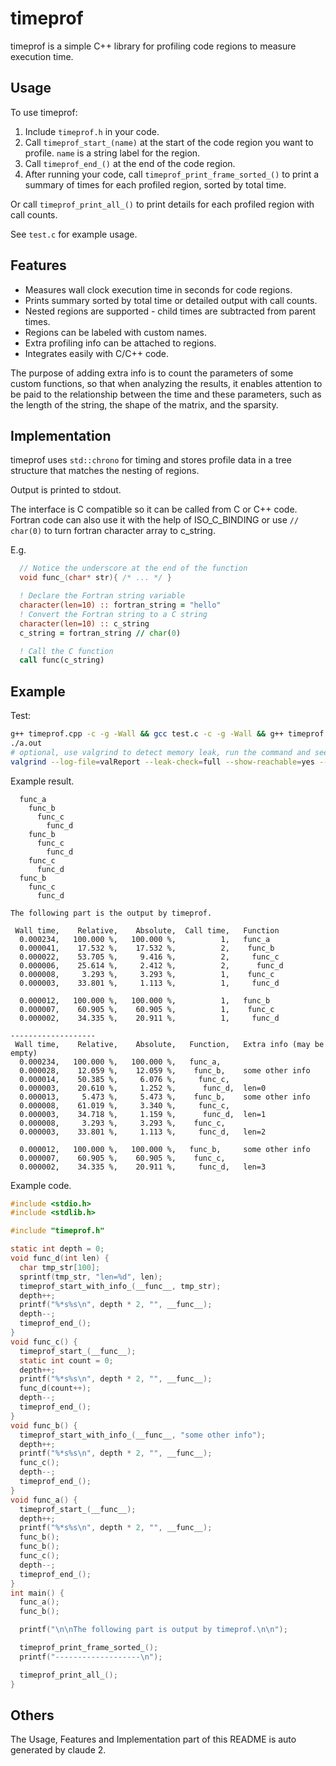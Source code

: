 # timeprof

timeprof is a simple C++ library for profiling code regions to measure execution time.

## Usage

To use timeprof:

1. Include `timeprof.h` in your code.
2. Call `timeprof_start_(name)` at the start of the code region you want to profile. `name` is a string label for the region.
3. Call `timeprof_end_()` at the end of the code region.
4. After running your code, call `timeprof_print_frame_sorted_()` to print a summary of times for each profiled region, sorted by total time.

Or call `timeprof_print_all_()` to print details for each profiled region with call counts.

See `test.c` for example usage.

## Features

- Measures wall clock execution time in seconds for code regions.
- Prints summary sorted by total time or detailed output with call counts.
- Nested regions are supported - child times are subtracted from parent times.
- Regions can be labeled with custom names.
- Extra profiling info can be attached to regions.
- Integrates easily with C/C++ code.

The purpose of adding extra info is to count the parameters of some custom functions, so that when analyzing the results, it enables attention to be paid to the relationship between the time and these parameters, such as the length of the string, the shape of the matrix, and the sparsity.

## Implementation

timeprof uses `std::chrono` for timing and stores profile data in a tree structure that matches the nesting of regions.

Output is printed to stdout.

The interface is C compatible so it can be called from C or C++ code. Fortran code can also use it with the help of ISO_C_BINDING or use `// char(0)` to turn fortran character array to c_string.

E.g.

```c
  // Notice the underscore at the end of the function
  void func_(char* str){ /* ... */ }
```

```fortran
  ! Declare the Fortran string variable
  character(len=10) :: fortran_string = "hello"
  ! Convert the Fortran string to a C string
  character(len=10) :: c_string
  c_string = fortran_string // char(0)

  ! Call the C function
  call func(c_string)
```

## Example

Test:

```bash
g++ timeprof.cpp -c -g -Wall && gcc test.c -c -g -Wall && g++ timeprof.o test.o
./a.out
# optional, use valgrind to detect memory leak, run the command and see valReport
valgrind --log-file=valReport --leak-check=full --show-reachable=yes --leak-resolution=low ./a.out
```

Example result.

```
  func_a
    func_b
      func_c
        func_d
    func_b
      func_c
        func_d
    func_c
      func_d
  func_b
    func_c
      func_d

The following part is the output by timeprof.

 Wall time,    Relative,    Absolute,  Call time,   Function
  0.000234,   100.000 %,   100.000 %,          1,   func_a
  0.000041,    17.532 %,    17.532 %,          2,    func_b
  0.000022,    53.705 %,     9.416 %,          2,     func_c
  0.000006,    25.614 %,     2.412 %,          2,      func_d
  0.000008,     3.293 %,     3.293 %,          1,    func_c
  0.000003,    33.801 %,     1.113 %,          1,     func_d

  0.000012,   100.000 %,   100.000 %,          1,   func_b
  0.000007,    60.905 %,    60.905 %,          1,    func_c
  0.000002,    34.335 %,    20.911 %,          1,     func_d

-------------------
 Wall time,    Relative,    Absolute,   Function,   Extra info (may be empty)
  0.000234,   100.000 %,   100.000 %,   func_a,     
  0.000028,    12.059 %,    12.059 %,    func_b,    some other info
  0.000014,    50.385 %,     6.076 %,     func_c,   
  0.000003,    20.610 %,     1.252 %,      func_d,  len=0
  0.000013,     5.473 %,     5.473 %,    func_b,    some other info
  0.000008,    61.019 %,     3.340 %,     func_c,   
  0.000003,    34.718 %,     1.159 %,      func_d,  len=1
  0.000008,     3.293 %,     3.293 %,    func_c,    
  0.000003,    33.801 %,     1.113 %,     func_d,   len=2

  0.000012,   100.000 %,   100.000 %,   func_b,     some other info
  0.000007,    60.905 %,    60.905 %,    func_c,    
  0.000002,    34.335 %,    20.911 %,     func_d,   len=3
```

Example code.

```c
#include <stdio.h>
#include <stdlib.h>

#include "timeprof.h"

static int depth = 0;
void func_d(int len) {
  char tmp_str[100];
  sprintf(tmp_str, "len=%d", len);
  timeprof_start_with_info_(__func__, tmp_str);
  depth++;
  printf("%*s%s\n", depth * 2, "", __func__);
  depth--;
  timeprof_end_();
}
void func_c() {
  timeprof_start_(__func__);
  static int count = 0;
  depth++;
  printf("%*s%s\n", depth * 2, "", __func__);
  func_d(count++);
  depth--;
  timeprof_end_();
}
void func_b() {
  timeprof_start_with_info_(__func__, "some other info");
  depth++;
  printf("%*s%s\n", depth * 2, "", __func__);
  func_c();
  depth--;
  timeprof_end_();
}
void func_a() {
  timeprof_start_(__func__);
  depth++;
  printf("%*s%s\n", depth * 2, "", __func__);
  func_b();
  func_b();
  func_c();
  depth--;
  timeprof_end_();
}
int main() {
  func_a();
  func_b();

  printf("\n\nThe following part is output by timeprof.\n\n");

  timeprof_print_frame_sorted_();
  printf("-------------------\n");

  timeprof_print_all_();
}
```

## Others

The Usage, Features and Implementation part of this README is auto generated by claude 2.